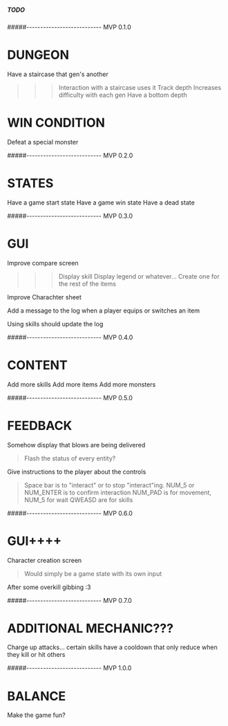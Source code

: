 ##### TODO ######

#####--------------------------- MVP 0.1.0

# DUNGEON

Have a staircase that gen's another
>>> Interaction with a staircase uses it
Track depth
Increases difficulty with each gen
Have a bottom depth

# WIN CONDITION

Defeat a special monster

#####--------------------------- MVP 0.2.0

# STATES

Have a game start state
Have a game win state
Have a dead state

#####--------------------------- MVP 0.3.0

# GUI

Improve compare screen
>>> Display skill
>>> Display legend or whatever...
>>> Create one for the rest of the items

Improve Charachter sheet

Add a message to the log when a player equips or switches an item

Using skills should update the log

#####--------------------------- MVP 0.4.0

# CONTENT

Add more skills
Add more items
Add more monsters

#####--------------------------- MVP 0.5.0

# FEEDBACK

Somehow display that blows are being delivered
> Flash the status of every entity?

Give instructions to the player about the controls
> Space bar is to "interact" or to stop "interact"ing. 
> NUM_5 or NUM_ENTER is to confirm interaction
> NUM_PAD is for movement, NUM_5 for wait
> QWEASD are for skills

#####--------------------------- MVP 0.6.0

# GUI++++

Character creation screen
> Would simply be a game state with its own input

After some overkill gibbing :3

#####--------------------------- MVP 0.7.0

# ADDITIONAL MECHANIC???

Charge up attacks... certain skills have a cooldown that only reduce when they kill or hit others

#####--------------------------- MVP 1.0.0

# BALANCE

Make the game fun?